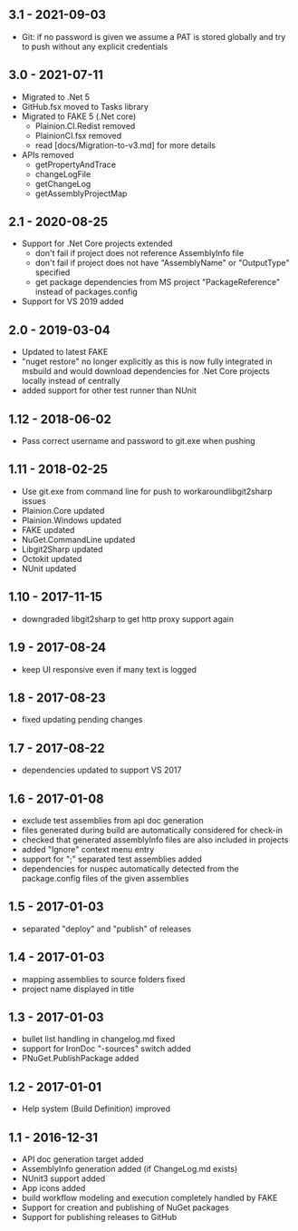 ## 3.1 - 2021-09-03

- Git: if no password is given we assume a PAT is stored globally and try to push
  without any explicit credentials

## 3.0 - 2021-07-11

- Migrated to .Net 5
- GitHub.fsx moved to Tasks library
- Migrated to FAKE 5 (.Net core)
  - Plainion.CI.Redist removed
  - PlainionCI.fsx removed 
  - read [docs/Migration-to-v3.md] for more details
- APIs removed
  - getPropertyAndTrace
  - changeLogFile
  - getChangeLog
  - getAssemblyProjectMap

## 2.1 - 2020-08-25

- Support for .Net Core projects extended
  - don't fail if project does not reference AssemblyInfo file 
  - don't fail if project does not have "AssemblyName" or "OutputType" specified
  - get package dependencies from MS project "PackageReference" instead of packages.config
- Support for VS 2019 added

## 2.0 - 2019-03-04

- Updated to latest FAKE
- "nuget restore" no longer explicitly as this is now fully integrated in msbuild and 
  would download dependencies for .Net Core projects locally instead of centrally
- added support for other test runner than NUnit

## 1.12 - 2018-06-02

- Pass correct username and password to git.exe when pushing

## 1.11 - 2018-02-25

- Use git.exe from command line for push to workaroundlibgit2sharp issues
- Plainion.Core updated
- Plainion.Windows updated
- FAKE updated
- NuGet.CommandLine updated
- Libgit2Sharp updated
- Octokit updated
- NUnit updated

## 1.10 - 2017-11-15

- downgraded libgit2sharp to get http proxy support again

## 1.9 - 2017-08-24

- keep UI responsive even if many text is logged

## 1.8 - 2017-08-23

- fixed updating pending changes

## 1.7 - 2017-08-22

- dependencies updated to support VS 2017

## 1.6 - 2017-01-08

- exclude test assemblies from api doc generation
- files generated during build are automatically considered for check-in
- checked that generated assemblyInfo files are also included in projects
- added "Ignore" context menu entry
- support for ";" separated test assemblies added
- dependencies for nuspec automatically detected from the package.config files of the given assemblies

## 1.5 - 2017-01-03

- separated "deploy" and "publish" of releases

## 1.4 - 2017-01-03

- mapping assemblies to source folders fixed
- project name displayed in title

## 1.3 - 2017-01-03

- bullet list handling in changelog.md fixed
- support for IronDoc "-sources" switch added
- PNuGet.PublishPackage added

## 1.2 - 2017-01-01

- Help system (Build Definition) improved

## 1.1 - 2016-12-31

- API doc generation target added
- AssemblyInfo generation added (if ChangeLog.md exists)
- NUnit3 support added
- App icons added
- build workflow modeling and execution completely handled by FAKE
- Support for creation and publishing of NuGet packages
- Support for publishing releases to GitHub
